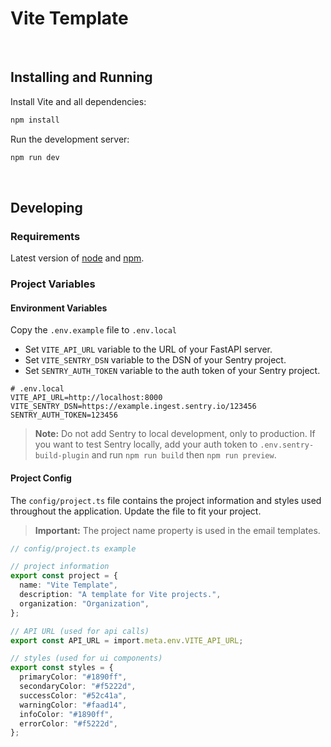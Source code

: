 # Vite Template

<br>

## Installing and Running

Install Vite and all dependencies:

```bash
npm install
```

Run the development server:

```bash
npm run dev
```

<br>

## Developing

### Requirements

Latest version of [node](https://nodejs.org/en/) and [npm](https://www.npmjs.com/).

### Project Variables

#### Environment Variables

Copy the `.env.example` file to `.env.local`

- Set `VITE_API_URL` variable to the URL of your FastAPI server.
- Set `VITE_SENTRY_DSN` variable to the DSN of your Sentry project.
- Set `SENTRY_AUTH_TOKEN` variable to the auth token of your Sentry project.

```plaintext
# .env.local
VITE_API_URL=http://localhost:8000
VITE_SENTRY_DSN=https://example.ingest.sentry.io/123456
SENTRY_AUTH_TOKEN=123456
```

> **Note:** Do not add Sentry to local development, only to production. If you want to test Sentry locally, add your auth token to `.env.sentry-build-plugin` and run `npm run build` then `npm run preview`.

#### Project Config

The `config/project.ts` file contains the project information and styles used throughout the application. Update the file to fit your project.

> **Important:** The project name property is used in the email templates.

```typescript
// config/project.ts example

// project information
export const project = {
  name: "Vite Template",
  description: "A template for Vite projects.",
  organization: "Organization",
};

// API URL (used for api calls)
export const API_URL = import.meta.env.VITE_API_URL;

// styles (used for ui components)
export const styles = {
  primaryColor: "#1890ff",
  secondaryColor: "#f5222d",
  successColor: "#52c41a",
  warningColor: "#faad14",
  infoColor: "#1890ff",
  errorColor: "#f5222d",
};
```

